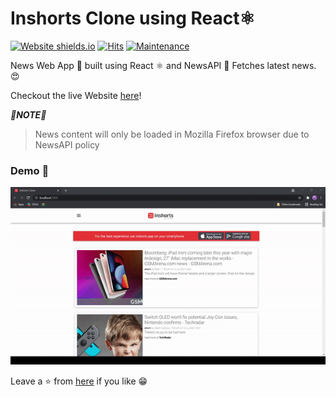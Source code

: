 # Inshorts Clone using React⚛️

[![Website shields.io](https://img.shields.io/website-up-down-green-red/http/shields.io.svg)](https://inshorts-webapp.netlify.app/)
[![Hits](https://hits.seeyoufarm.com/api/count/incr/badge.svg?url=https%3A%2F%2Fgithub.com%2Fnikhilpawar9%2FInshorts-Clone&count_bg=%2379C83D&title_bg=%23555555&icon=&icon_color=%23E7E7E7&title=hits&edge_flat=false)](https://hits.seeyoufarm.com)
[![Maintenance](https://img.shields.io/badge/Maintained%3F-yes-green.svg)](https://github.com/nikhilpawar9/Inshorts-Clone/graphs/commit-activity)

News Web App 📰 built using React ⚛️ and NewsAPI 🚀 Fetches latest news. 😍

Checkout the live Website [here](https://inshorts-webapp.netlify.app/)!

**_🔺NOTE🔺_**

> News content will only be loaded in Mozilla Firefox browser due to NewsAPI policy

### Demo 🎥

![NewsApp Demo](https://github.com/nikhilpawar9/Inshorts-Clone/blob/main/present.gif?raw=true)

Leave a ⭐ from [here](https://github.com/nikhilpawar9/Inshorts-Clone) if you like 😁
